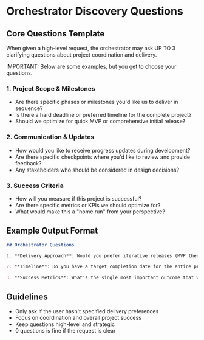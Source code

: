 # Orchestrator Discovery Questions

## Core Questions Template

When given a high-level request, the orchestrator may ask UP TO 3 clarifying questions about project coordination and delivery.

IMPORTANT: Below are some examples, but you get to choose your questions.

### 1. Project Scope & Milestones
- Are there specific phases or milestones you'd like us to deliver in sequence?
- Is there a hard deadline or preferred timeline for the complete project?
- Should we optimize for quick MVP or comprehensive initial release?

### 2. Communication & Updates
- How would you like to receive progress updates during development?
- Are there specific checkpoints where you'd like to review and provide feedback?
- Any stakeholders who should be considered in design decisions?

### 3. Success Criteria
- How will you measure if this project is successful?
- Are there specific metrics or KPIs we should optimize for?
- What would make this a "home run" from your perspective?

## Example Output Format
```markdown
## Orchestrator Questions

1. **Delivery Approach**: Would you prefer iterative releases (MVP then enhancements) or a comprehensive first release?

2. **Timeline**: Do you have a target completion date for the entire project?

3. **Success Metrics**: What's the single most important outcome that would make this project successful for you?
```

## Guidelines
- Only ask if the user hasn't specified delivery preferences
- Focus on coordination and overall project success
- Keep questions high-level and strategic
- 0 questions is fine if the request is clear